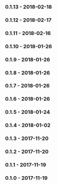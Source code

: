 ### 0.1.13 - 2018-02-18
### 0.1.12 - 2018-02-17
### 0.1.11 - 2018-02-16
### 0.1.10 - 2018-01-26
### 0.1.9 - 2018-01-26
### 0.1.8 - 2018-01-26
### 0.1.7 - 2018-01-26
### 0.1.6 - 2018-01-26
### 0.1.5 - 2018-01-24
### 0.1.4 - 2018-01-02
### 0.1.3 - 2017-11-20
### 0.1.2 - 2017-11-20
### 0.1.1 - 2017-11-19
### 0.1.0 - 2017-11-19
